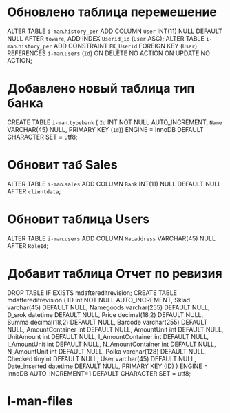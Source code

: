 # Обновлено таблица перемешение
  ALTER TABLE `i-man`.`history_per` 
ADD COLUMN `User` INT(11) NULL DEFAULT NULL AFTER `toware`,
ADD INDEX `Userid_id` (`User` ASC);
ALTER TABLE `i-man`.`history_per` 
ADD CONSTRAINT `FK_Userid`
  FOREIGN KEY (`User`)
  REFERENCES `i-man`.`users` (`Id`)
  ON DELETE NO ACTION
  ON UPDATE NO ACTION;
  
# Добавлено новый таблица тип банка
CREATE TABLE `i-man`.`typebank` (
  `Id` INT NOT NULL AUTO_INCREMENT,
  `Name` VARCHAR(45) NULL,
  PRIMARY KEY (`Id`))
ENGINE = InnoDB
DEFAULT CHARACTER SET = utf8;
# Обновит таб Sales 
ALTER TABLE `i-man`.`sales` 
ADD COLUMN `Bank` INT(11) NULL DEFAULT NULL AFTER `clientdata`;
# Обновит таблица Users
ALTER TABLE `i-man`.`users` 
ADD COLUMN `Macaddress` VARCHAR(45) NULL AFTER `RoleId`;
# Добавит таблица Отчет по ревизия 
DROP TABLE IF EXISTS mdaftereditrevision;
CREATE TABLE mdaftereditrevision (
  ID int NOT NULL AUTO_INCREMENT,
  Sklad varchar(45) DEFAULT NULL,
  Namegoods varchar(255) DEFAULT NULL,
  D_srok datetime DEFAULT NULL,
  Price decimal(18,2) DEFAULT NULL,
  Summa decimal(18,2) DEFAULT NULL,
  Barcode varchar(255) DEFAULT NULL,
  AmountContainer int DEFAULT NULL,
  AmountUnit int DEFAULT NULL,
  UnitAmount int DEFAULT NULL,
  I_AmountContainer int DEFAULT NULL,
  I_AmountUnit int DEFAULT NULL,
  N_AmountContainer int DEFAULT NULL,
  N_AmountUnit int DEFAULT NULL,
  Polka varchar(128) DEFAULT NULL,
  Checked tinyint DEFAULT NULL,
  User varchar(45) DEFAULT NULL,
  Date_inserted datetime DEFAULT NULL,
  PRIMARY KEY (ID)
)
ENGINE = InnoDB AUTO_INCREMENT=1
DEFAULT CHARACTER SET = utf8;
 # I-man-files


